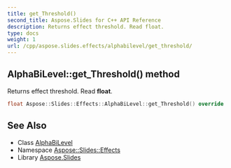 ```yaml
---
title: get_Threshold()
second_title: Aspose.Slides for C++ API Reference
description: Returns effect threshold. Read float.
type: docs
weight: 1
url: /cpp/aspose.slides.effects/alphabilevel/get_threshold/
---
```

## AlphaBiLevel::get_Threshold() method


Returns effect threshold. Read **float**.

```cpp
float Aspose::Slides::Effects::AlphaBiLevel::get_Threshold() override
```

## See Also

* Class [AlphaBiLevel](./)
* Namespace [Aspose::Slides::Effects](../)
* Library [Aspose.Slides](../../)